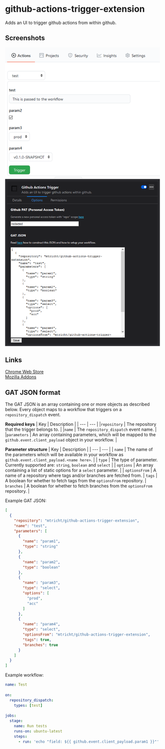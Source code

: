 # github-actions-trigger-extension
Adds an UI to trigger github actions from within github.

## Screenshots
<img src="https://raw.githubusercontent.com/mtricht/github-actions-trigger-extension/master/screenshots/trigger.png" />  
<img src="https://raw.githubusercontent.com/mtricht/github-actions-trigger-extension/master/screenshots/options.png" />

## Links
[Chrome Web Store](https://chrome.google.com/webstore/detail/github-actions-trigger/kmgblmkmjddfffkkgifhlbeeohmdakep)  
[Mozilla Addons](https://addons.mozilla.org/en-US/firefox/addon/github-actions-trigger/)  

## GAT JSON format
The GAT JSON is an array containing one or more objects as described below. Every object maps to a workflow that triggers on a `repository_dispatch` event.

**Required keys**
| Key | Description |
| --- | --- |
|`repository` | The repository that the trigger belongs to. |
|`name` | The `repository_dispatch` event name. |
|`parameters` | An array containing parameters, which will be mapped to the `github.event.client_payload` object in your workflow. |

**Parameter structure**
| Key | Description |
| --- | --- |
| `name` | The name of the parameters which will be available in your workflow as `github.event.client_payload.<name here>`. |
| `type` | The type of parameter. Currently supported are: `string`, `boolean` and `select` |
| `options` | An array containing a list of static options for a `select` parameter. |
| `optionsFrom` | A name of a repository where tags and/or branches are fetched from. |
`tags` | A boolean for whether to fetch tags from the `optionsFrom` repository. |
`branches` | A boolean for whether to fetch branches from the `optionsFrom` repository. |

Example GAT JSON:
```json
[
  {
    "repository": "mtricht/github-actions-trigger-extension",
    "name": "test",
    "parameters": [
      {
        "name": "param1",
        "type": "string"
      },
      {
        "name": "param2",
        "type": "boolean"
      },
      {
        "name": "param3",
        "type": "select",
        "options": [
          "prod",
          "acc"
        ]
      },
      {
        "name": "param4",
        "type": "select",
        "optionsFrom": "mtricht/github-actions-trigger-extension",
        "tags": true,
        "branches": true
      }
    ]
  }
]
```

Example workflow:

```yaml
name: Test

on:
  repository_dispatch:
    types: [test]

jobs:
  stage:
    name: Run tests
    runs-on: ubuntu-latest
    steps:
      - run: 'echo "field: ${{ github.event.client_payload.param1 }}"'
```

